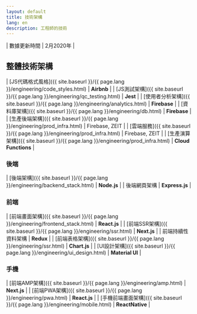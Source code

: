```yaml
---
layout: default
title: 技術架構
lang: en
description: 工程師的技術
---
```




| 數據更新時間 | 2月2020年 |

## 整體技術架構

| [JS代碼格式風格]({{ site.baseurl }}/{{ page.lang }}/engineering/code_styles.html) | **Airbnb** |
| [JS測試架構]({{ site.baseurl }}/{{ page.lang }}/engineering/qc_testing.html) | **Jest** |
| [使用者分析架構]({{ site.baseurl }}/{{ page.lang }}/engineering/analytics.html) | **Firebase** |
| [資料庫架構]({{ site.baseurl }}/{{ page.lang }}/engineering/db.html) | **Firebase** |
| [生產後端架構]({{ site.baseurl }}/{{ page.lang }}/engineering/prod_infra.html) | Firebase, ZEIT |
| [雲端服務]({{ site.baseurl }}/{{ page.lang }}/engineering/prod_infra.html) | Firebase, ZEIT |
| [生產演算架構]({{ site.baseurl }}/{{ page.lang }}/engineering/prod_infra.html) | **Cloud Functions** |

### 後端

| [後端架構]({{ site.baseurl }}/{{ page.lang }}/engineering/backend_stack.html) | **Node.js** |
| 後端網頁架構 | **Express.js** |

### 前端

| [前端畫面架構]({{ site.baseurl }}/{{ page.lang }}/engineering/frontend_stack.html) | **React.js** |
| [前端SSR架構]({{ site.baseurl }}/{{ page.lang }}/engineering/ssr.html) | **Next.js** |
| 前端持續性資料架構 | **Redux** |
| [前端表格架構]({{ site.baseurl }}/{{ page.lang }}/engineering/ssr.html) | **Chart.js** |
| [UI設計架構]({{ site.baseurl }}/{{ page.lang }}/engineering/ui_design.html) | **Material UI** |

### 手機

| [前端AMP架構]({{ site.baseurl }}/{{ page.lang }}/engineering/amp.html) | **Next.js** |
| [前端PWA架構]({{ site.baseurl }}/{{ page.lang }}/engineering/pwa.html) | **React.js** |
| [手機前端畫面架構]({{ site.baseurl }}/{{ page.lang }}/engineering/mobile.html) | **ReactNative** |

<br>

